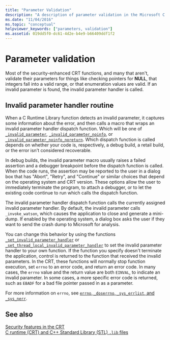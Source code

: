 ```yaml
---
title: "Parameter Validation"
description: "A description of parameter validation in the Microsoft C runtime library."
ms.date: "11/04/2016"
ms.topic: "conceptual"
helpviewer_keywords: ["parameters, validation"]
ms.assetid: 019dd5f0-dc61-4d2e-b4e9-b66409ddf1f2
---
```

# Parameter validation

Most of the security-enhanced CRT functions, and many that aren't, validate their parameters for things like checking pointers for **NULL**,  that integers fall into a valid range, or that enumeration values are valid. If an invalid parameter is found, the invalid parameter handler is called.

## Invalid parameter handler routine

When a C Runtime Library function detects an invalid parameter, it captures some information about the error, and then calls a macro that wraps an invalid parameter handler dispatch function. Which will be one of [`_invalid_parameter`](./reference/invalid-parameter-functions.md), [`_invalid_parameter_noinfo`](./reference/invalid-parameter-functions.md), or [`_invalid_parameter_noinfo_noreturn`](./reference/invalid-parameter-functions.md). Which dispatch function is called depends on whether your code is, respectively, a debug build, a retail build, or the error isn't considered recoverable.

In debug builds, the invalid parameter macro usually raises a failed assertion and a debugger breakpoint before the dispatch function is called. When the code runs, the assertion may be reported to the user in a dialog box that has "Abort", "Retry", and "Continue" or similar choices that depend on the operating system and CRT version. These options allow the user to immediately terminate the program, to attach a debugger, or to let the existing code continue to run which calls the dispatch function.

The invalid parameter handler dispatch function calls the currently assigned invalid parameter handler. By default, the invalid parameter calls `_invoke_watson`, which causes the application to close and generate a mini-dump. If enabled by the operating system, a dialog box asks the user if they want to send the crash dump to Microsoft for analysis.

You can change this behavior by using the functions [`_set_invalid_parameter_handler`](./reference/set-invalid-parameter-handler-set-thread-local-invalid-parameter-handler.md) or [`_set_thread_local_invalid_parameter_handler`](./reference/set-invalid-parameter-handler-set-thread-local-invalid-parameter-handler.md) to set the invalid parameter handler to your own function. If the function you specify doesn't terminate the application, control is returned to the function that received the invalid parameters. In the CRT, these functions will normally stop function execution, set `errno` to an error code, and return an error code. In many cases, the `errno` value and the return value are both `EINVAL`, to indicate an invalid parameter. In some cases, a more specific error code is returned, such as `EBADF` for a bad file pointer passed in as a parameter.

For more information on `errno`, see [`errno`, `_doserrno`, `_sys_errlist`, and `_sys_nerr`](./errno-doserrno-sys-errlist-and-sys-nerr.md).

## See also

[Security features in the CRT](./security-features-in-the-crt.md)\
[C runtime (CRT) and C++ Standard Library (STL) `.lib` files](./crt-library-features.md)
